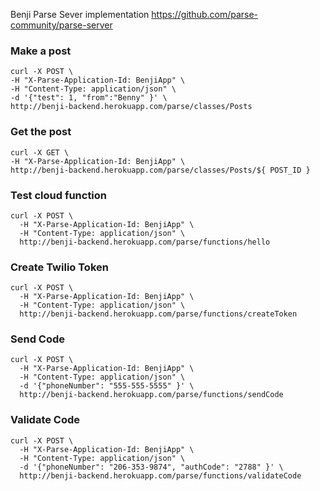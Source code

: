 Benji Parse Sever implementation
https://github.com/parse-community/parse-server


### Make a post
```
curl -X POST \
-H "X-Parse-Application-Id: BenjiApp" \
-H "Content-Type: application/json" \
-d '{"test": 1, "from":"Benny" }' \
http://benji-backend.herokuapp.com/parse/classes/Posts
```

### Get the post
```
curl -X GET \
-H "X-Parse-Application-Id: BenjiApp" \
http://benji-backend.herokuapp.com/parse/classes/Posts/${ POST_ID }
```

### Test cloud function
```
curl -X POST \
  -H "X-Parse-Application-Id: BenjiApp" \
  -H "Content-Type: application/json" \
  http://benji-backend.herokuapp.com/parse/functions/hello
```

### Create Twilio Token
```
curl -X POST \
  -H "X-Parse-Application-Id: BenjiApp" \
  -H "Content-Type: application/json" \
  http://benji-backend.herokuapp.com/parse/functions/createToken
```

### Send Code
```
curl -X POST \
  -H "X-Parse-Application-Id: BenjiApp" \
  -H "Content-Type: application/json" \
  -d '{"phoneNumber": "555-555-5555" }' \
  http://benji-backend.herokuapp.com/parse/functions/sendCode
```

### Validate Code
```
curl -X POST \
  -H "X-Parse-Application-Id: BenjiApp" \
  -H "Content-Type: application/json" \
  -d '{"phoneNumber": "206-353-9874", "authCode": "2788" }' \
  http://benji-backend.herokuapp.com/parse/functions/validateCode
```
